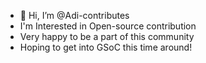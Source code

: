- 👋 Hi, I’m @Adi-contributes
- I'm Interested in Open-source contribution
- Very happy to be a part of this community
- Hoping to get into GSoC this time around!

<!---
Adi-contributes/Adi-contributes is a ✨ special ✨ repository because its `README.md` (this file) appears on your GitHub profile.
You can click the Preview link to take a look at your changes.
--->
